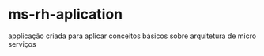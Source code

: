 # ms-rh-aplication
applicação criada para aplicar conceitos básicos sobre arquitetura de micro serviços
